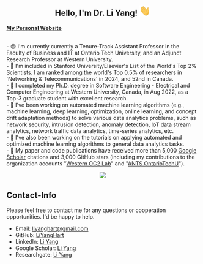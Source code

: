 
<div align="center">
    <h2>Hello, I'm Dr. Li Yang! <img src="https://github.com/salonigupta1/salonigupta1/blob/master/Assets/Hi.gif" width="29px"></h2>
  </a>
</div>

**[My Personal Website](https://sites.google.com/view/li-yang-phd/home?authuser=0)**

<br>- 😄 I'm currently currently a Tenure-Track Assistant Professor in the Faculty of Business and IT at Ontario Tech University, and an Adjunct Research Professor at Western University.
<br>- 👯 I'm included in Stanford University/Elsevier's List of the World's Top 2% Scientists. I am ranked among the world's Top 0.5% of researchers in 'Networking & Telecommunications' in 2024, and 52nd in Canada.
<br>- 🌱 I completed my Ph.D. degree in Software Engineering - Electrical and Computer Engineering at Western University, Canada, in Aug 2022, as a Top-3 graduate student with excellent research. 
<br>- 👯 I've been working on automated machine learning algorithms (e.g., machine learning, deep learning, optimization, online learning, and concept drift adaptation methods) to solve various data analytics problems, such as network security, intrusion detection, anomaly detection, IoT data stream analytics, network traffic data analytics, time-series analytics, etc.
<br>- 👯 I've also been working on the tutorials on applying automated and optimized machine learning algorithms to general data analytics tasks.
<br>- 🌱 My paper and code publications have received more than 5,000 [Google Scholar](https://scholar.google.com.eg/citations?user=XEfM7bIAAAAJ&hl=en) citations and 3,000 GitHub stars (including my contributions to the organization accounts "[Western OC2 Lab](https://github.com/Western-OC2-Lab)" and "[ANTS OntarioTechU](https://github.com/ANTS-OntarioTechU)").
<p align="center">
  <img width="48%" src="https://github-readme-stats-sigma-five.vercel.app/api?username=LiYangHart&show_icons=true&theme=tokyonight" />
<!--   <img width="48%" src="https://github-readme-streak-stats.herokuapp.com/?user=LiYangHart&theme=tokyonight" /> -->
</p>

## Contact-Info
Please feel free to contact me for any questions or cooperation opportunities. I'd be happy to help.
* Email: [liyanghart@gmail.com](mailto:liyanghart@gmail.com)
* GitHub: [LiYangHart](https://github.com/LiYangHart)  
* LinkedIn: [Li Yang](https://www.linkedin.com/in/li-yang-phd-65a190176/)  
* Google Scholar: [Li Yang](https://scholar.google.com.eg/citations?user=XEfM7bIAAAAJ&hl=en)
* Researchgate: [Li Yang](https://www.researchgate.net/profile/Li-Yang-301)

<!--
**LiYangHart/LiYangHart** is a ✨ _special_ ✨ repository because its `README.md` (this file) appears on your GitHub profile.

Here are some ideas to get you started:

- 🔭 I’m currently working on ...
- 🌱 I’m currently learning ...
- 👯 I’m looking to collaborate on ...
- 🤔 I’m looking for help with ...
- 💬 Ask me about ...
- 📫 How to reach me: ...
- 😄 Pronouns: ...
- ⚡ Fun fact: ...
-->
